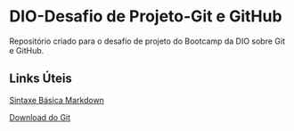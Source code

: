 # DIO-Desafio de Projeto-Git e GitHub
Repositório criado para o desafio de projeto do Bootcamp da DIO sobre Git e GitHub.

## Links Úteis
[Sintaxe Básica Markdown](https://www.markdownguide.org/basic-syntax/)

[Download do Git](https://git-scm.com/downloads)
